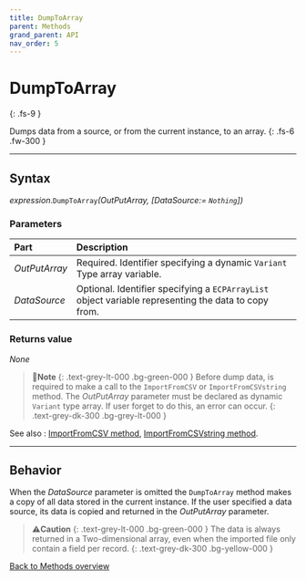 ```yaml
---
title: DumpToArray
parent: Methods
grand_parent: API
nav_order: 5
---
```


# DumpToArray
{: .fs-9 }

Dumps data from a source, or from the current instance, to an array.
{: .fs-6 .fw-300 }

---

## Syntax

*expression*.`DumpToArray`*(OutPutArray, \[DataSource:= `Nothing`\])*

### Parameters

<table>
<thead>
<tr>
<th style="text-align: left;">Part</th>
<th style="text-align: left;">Description</th>
</tr>
</thead>
<tbody>
<tr>
<td style="text-align: left;"><em>OutPutArray</em></td>
<td style="text-align: left;">Required. Identifier specifying a dynamic <code>Variant</code> Type array variable.</td>
</tr>
<tr>
<td style="text-align: left;"><em>DataSource</em></td>
<td style="text-align: left;">Optional. Identifier specifying a <code>ECPArrayList</code> object variable representing the data to copy from.</td>
</tr>
</tbody>
</table>

### Returns value

_None_

>📝**Note**
>{: .text-grey-lt-000 .bg-green-000 }
>Before dump data, is required to make a call to the `ImportFromCSV` or `ImportFromCSVstring` method. The *OutPutArray* parameter must be declared as dynamic `Variant` type array. If user forget to do this, an error can occur.
{: .text-grey-dk-300 .bg-grey-lt-000 }

See also
: [ImportFromCSV method](https://ws-garcia.github.io/VBA-CSV-interface/api/methods/importfromcsv.html), [ImportFromCSVstring method](https://ws-garcia.github.io/VBA-CSV-interface/api/methods/importfromcsvstring.html).

---

## Behavior

When the *DataSource* parameter is omitted the `DumpToArray` method makes a copy of all data stored in the current instance. If the user specified a data source, its data is copied and returned in the *OutPutArray* parameter.

>⚠️**Caution**
>{: .text-grey-lt-000 .bg-green-000 }
>The data is always returned in a Two-dimensional array, even when the imported file only contain a field per record.
{: .text-grey-dk-300 .bg-yellow-000 }

[Back to Methods overview](https://ws-garcia.github.io/VBA-CSV-interface/api/methods/)
